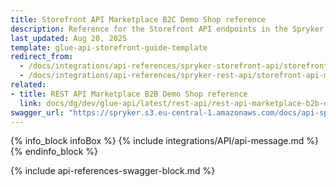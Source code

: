 ```yaml
---
title: Storefront API Marketplace B2C Demo Shop reference
description: Reference for the Storefront API endpoints in the Spryker B2C Demo Shop Marketplace.
last_updated: Aug 20, 2025
template: glue-api-storefront-guide-template
redirect_from:
  - /docs/integrations/api-references/spryker-storefront-api/storefront-api-marketplace-b2c-demo-shop-reference.html
  - /docs/integrations/api-references/spryker-rest-api/storefront-api-marketplace-b2c-demo-shop-reference.html
related:
- title: REST API Marketplace B2B Demo Shop reference
  link: docs/dg/dev/glue-api/latest/rest-api/rest-api-marketplace-b2b-demo-shop-reference.html
swagger_url: "https://spryker.s3.eu-central-1.amazonaws.com/docs/api-specs/b2c_marketplace_storefront_api.json"
---
```

{% info_block infoBox %}
{% include integrations/API/api-message.md %}
{% endinfo_block %}

{% include api-references-swagger-block.md %}
